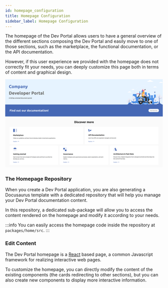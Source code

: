 ```yaml
---
id: homepage_configuration
title: Homepage Configuration
sidebar_label: Homepage Configuration
---
```


The homepage of the Dev Portal allows users to have a general overview of the different sections composing the Dev Portal and easily move to one of those sections, such as the marketplace, the functional documentation, or the API documentation.  

However, if this user experience we provided with the homepage does not correctly fit your needs, you can deeply customize this page both in terms of content and graphical design.

![homepage](./img/homepage.png)

### The Homepage Repository

When you create a Dev Portal application, you are also generating a Docusaurus template with a dedicated repository that will help you manage your Dev Portal documentation content.

In this repository, a dedicated sub-package will allow you to access the content rendered on the homepage and modify it according to your needs.

:::info
You can easily access the homepage code inside the repository at `packages/home/src`.
:::

### Edit Content

The Dev Portal homepage is a [React](https://reactjs.org/) based page, a common Javascript framework for realizing interactive web pages.

To customize the homepage, you can directly modify the content of the existing components (the cards redirecting to other sections), but you can also create new components to display more interactive information.

